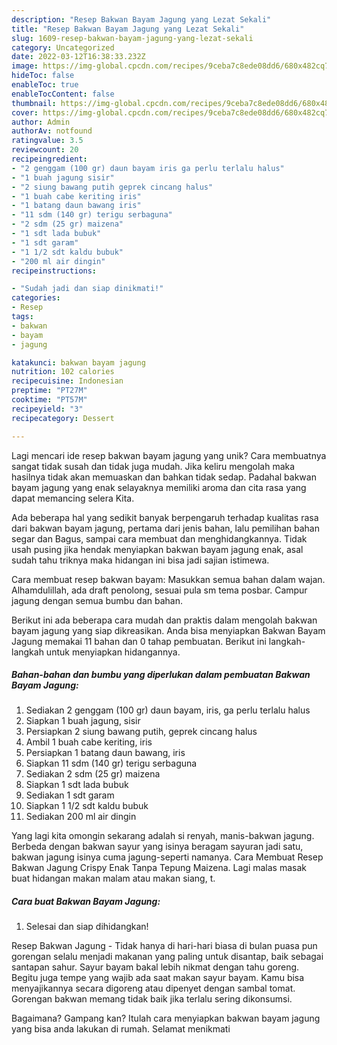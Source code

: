 ```yaml
---
description: "Resep Bakwan Bayam Jagung yang Lezat Sekali"
title: "Resep Bakwan Bayam Jagung yang Lezat Sekali"
slug: 1609-resep-bakwan-bayam-jagung-yang-lezat-sekali
category: Uncategorized
date: 2022-03-12T16:38:33.232Z
image: https://img-global.cpcdn.com/recipes/9ceba7c8ede08dd6/680x482cq70/bakwan-bayam-jagung-foto-resep-utama.jpg
hideToc: false
enableToc: true
enableTocContent: false
thumbnail: https://img-global.cpcdn.com/recipes/9ceba7c8ede08dd6/680x482cq70/bakwan-bayam-jagung-foto-resep-utama.jpg
cover: https://img-global.cpcdn.com/recipes/9ceba7c8ede08dd6/680x482cq70/bakwan-bayam-jagung-foto-resep-utama.jpg
author: Admin
authorAv: notfound
ratingvalue: 3.5
reviewcount: 20
recipeingredient:
- "2 genggam (100 gr) daun bayam iris ga perlu terlalu halus"
- "1 buah jagung sisir"
- "2 siung bawang putih geprek cincang halus"
- "1 buah cabe keriting iris"
- "1 batang daun bawang iris"
- "11 sdm (140 gr) terigu serbaguna"
- "2 sdm (25 gr) maizena"
- "1 sdt lada bubuk"
- "1 sdt garam"
- "1 1/2 sdt kaldu bubuk"
- "200 ml air dingin"
recipeinstructions:

- "Sudah jadi dan siap dinikmati!"
categories:
- Resep
tags:
- bakwan
- bayam
- jagung

katakunci: bakwan bayam jagung 
nutrition: 102 calories
recipecuisine: Indonesian
preptime: "PT27M"
cooktime: "PT57M"
recipeyield: "3"
recipecategory: Dessert

---
```





Lagi mencari ide resep bakwan bayam jagung yang unik? Cara membuatnya sangat tidak susah dan tidak juga mudah. Jika keliru mengolah maka hasilnya tidak akan memuaskan dan bahkan tidak sedap. Padahal bakwan bayam jagung yang enak selayaknya memiliki aroma dan cita rasa yang dapat memancing selera Kita.





Ada beberapa hal yang sedikit banyak berpengaruh terhadap kualitas rasa dari bakwan bayam jagung, pertama dari jenis bahan, lalu pemilihan bahan segar dan Bagus, sampai cara membuat dan menghidangkannya. Tidak usah pusing jika hendak menyiapkan bakwan bayam jagung enak,      asal sudah tahu triknya maka hidangan ini bisa jadi sajian istimewa.














Cara membuat resep bakwan bayam: Masukkan semua bahan dalam wajan. Alhamdulillah, ada draft penolong, sesuai pula sm tema posbar. Campur jagung dengan semua bumbu dan bahan.






Berikut ini ada beberapa cara mudah dan praktis dalam mengolah bakwan bayam jagung yang siap dikreasikan. Anda bisa menyiapkan Bakwan Bayam Jagung memakai 11 bahan dan 0 tahap pembuatan. Berikut ini langkah-langkah untuk menyiapkan hidangannya.

<!--inarticleads1-->

##### Bahan-bahan dan bumbu yang diperlukan dalam pembuatan Bakwan Bayam Jagung:

1. Sediakan 2 genggam (100 gr) daun bayam, iris, ga perlu terlalu halus
1. Siapkan 1 buah jagung, sisir
1. Persiapkan 2 siung bawang putih, geprek cincang halus
1. Ambil 1 buah cabe keriting, iris
1. Persiapkan 1 batang daun bawang, iris
1. Siapkan 11 sdm (140 gr) terigu serbaguna
1. Sediakan 2 sdm (25 gr) maizena
1. Siapkan 1 sdt lada bubuk
1. Sediakan 1 sdt garam
1. Siapkan 1 1/2 sdt kaldu bubuk
1. Sediakan 200 ml air dingin


Yang lagi kita omongin sekarang adalah si renyah, manis-bakwan jagung. Berbeda dengan bakwan sayur yang isinya beragam sayuran jadi satu, bakwan jagung isinya cuma jagung-seperti namanya. Cara Membuat Resep Bakwan Jagung Crispy Enak Tanpa Tepung Maizena. Lagi malas masak buat hidangan makan malam atau makan siang, t. 

<!--inarticleads2-->

##### Cara buat Bakwan Bayam Jagung:


1. Selesai dan siap dihidangkan!

Resep Bakwan Jagung - Tidak hanya di hari-hari biasa di bulan puasa pun gorengan selalu menjadi makanan yang paling untuk disantap, baik sebagai santapan sahur. Sayur bayam bakal lebih nikmat dengan tahu goreng. Begitu juga tempe yang wajib ada saat makan sayur bayam. Kamu bisa menyajikannya secara digoreng atau dipenyet dengan sambal tomat. Gorengan bakwan memang tidak baik jika terlalu sering dikonsumsi. 

Bagaimana? Gampang kan? Itulah cara menyiapkan bakwan bayam jagung yang bisa anda lakukan di rumah. Selamat menikmati
